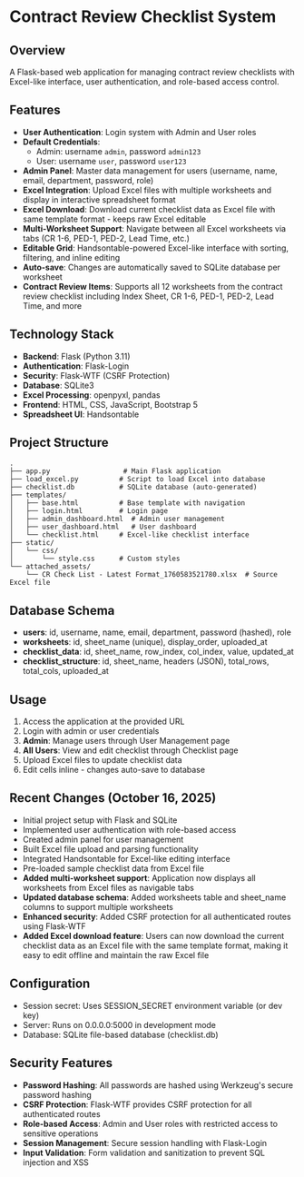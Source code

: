 # Contract Review Checklist System

## Overview
A Flask-based web application for managing contract review checklists with Excel-like interface, user authentication, and role-based access control.

## Features
- **User Authentication**: Login system with Admin and User roles
- **Default Credentials**:
  - Admin: username `admin`, password `admin123`
  - User: username `user`, password `user123`
- **Admin Panel**: Master data management for users (username, name, email, department, password, role)
- **Excel Integration**: Upload Excel files with multiple worksheets and display in interactive spreadsheet format
- **Excel Download**: Download current checklist data as Excel file with same template format - keeps raw Excel editable
- **Multi-Worksheet Support**: Navigate between all Excel worksheets via tabs (CR 1-6, PED-1, PED-2, Lead Time, etc.)
- **Editable Grid**: Handsontable-powered Excel-like interface with sorting, filtering, and inline editing
- **Auto-save**: Changes are automatically saved to SQLite database per worksheet
- **Contract Review Items**: Supports all 12 worksheets from the contract review checklist including Index Sheet, CR 1-6, PED-1, PED-2, Lead Time, and more

## Technology Stack
- **Backend**: Flask (Python 3.11)
- **Authentication**: Flask-Login
- **Security**: Flask-WTF (CSRF Protection)
- **Database**: SQLite3
- **Excel Processing**: openpyxl, pandas
- **Frontend**: HTML, CSS, JavaScript, Bootstrap 5
- **Spreadsheet UI**: Handsontable

## Project Structure
```
.
├── app.py                  # Main Flask application
├── load_excel.py          # Script to load Excel into database
├── checklist.db           # SQLite database (auto-generated)
├── templates/
│   ├── base.html          # Base template with navigation
│   ├── login.html         # Login page
│   ├── admin_dashboard.html  # Admin user management
│   ├── user_dashboard.html   # User dashboard
│   └── checklist.html     # Excel-like checklist interface
├── static/
│   └── css/
│       └── style.css      # Custom styles
└── attached_assets/
    └── CR Check List - Latest Format_1760583521780.xlsx  # Source Excel file
```

## Database Schema
- **users**: id, username, name, email, department, password (hashed), role
- **worksheets**: id, sheet_name (unique), display_order, uploaded_at
- **checklist_data**: id, sheet_name, row_index, col_index, value, updated_at
- **checklist_structure**: id, sheet_name, headers (JSON), total_rows, total_cols, uploaded_at

## Usage
1. Access the application at the provided URL
2. Login with admin or user credentials
3. **Admin**: Manage users through User Management page
4. **All Users**: View and edit checklist through Checklist page
5. Upload Excel files to update checklist data
6. Edit cells inline - changes auto-save to database

## Recent Changes (October 16, 2025)
- Initial project setup with Flask and SQLite
- Implemented user authentication with role-based access
- Created admin panel for user management
- Built Excel file upload and parsing functionality
- Integrated Handsontable for Excel-like editing interface
- Pre-loaded sample checklist data from Excel file
- **Added multi-worksheet support**: Application now displays all worksheets from Excel files as navigable tabs
- **Updated database schema**: Added worksheets table and sheet_name columns to support multiple worksheets
- **Enhanced security**: Added CSRF protection for all authenticated routes using Flask-WTF
- **Added Excel download feature**: Users can now download the current checklist data as an Excel file with the same template format, making it easy to edit offline and maintain the raw Excel file

## Configuration
- Session secret: Uses SESSION_SECRET environment variable (or dev key)
- Server: Runs on 0.0.0.0:5000 in development mode
- Database: SQLite file-based database (checklist.db)

## Security Features
- **Password Hashing**: All passwords are hashed using Werkzeug's secure password hashing
- **CSRF Protection**: Flask-WTF provides CSRF protection for all authenticated routes
- **Role-based Access**: Admin and User roles with restricted access to sensitive operations
- **Session Management**: Secure session handling with Flask-Login
- **Input Validation**: Form validation and sanitization to prevent SQL injection and XSS
